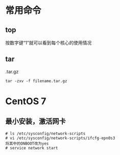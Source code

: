 # 常用命令

## top

按数字键“1”就可以看到每个核心的使用情况

## tar

.tar.gz

```
tar -zxv -f filename.tar.gz
```

# CentOS 7

## 最小安装，激活网卡

```
# ls /etc/sysconfig/network-scripts
# vi /etc/sysconfig/network-scripts/ifcfg-epn0s3
将其中的ONBOOT改为yes
# service network start
```
